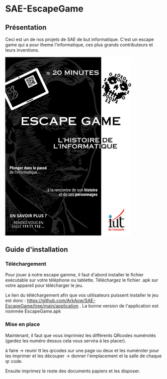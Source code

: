 # SAE-EscapeGame

## Présentation
Ceci est un de nos projets de SAE de but informatique.
C'est un escape game qui a pour theme l'informatique, ces plus grands contributeurs et leurs inventions.

<img src="https://github.com/Axel230303/Image/blob/main/Escape%20Game%20Affiche.png" width="400">

## Guide d'installation
### Téléchargement
Pour jouer à notre escape gamme, il faut d'abord installer le fichier exécutable sur votre téléphone ou tablette.
Téléchargez le fichier .apk sur votre appareil pour télécharger le jeu.

Le lien du téléchargement afin que vos utilisateurs puissent installer le jeu est donc : https://github.com/ArkAow/SAE-EscapeGame/tree/main/application . 
La bonne version de l'application est nommée EscapeGame.apk

### Mise en place
Maintenant, il faut que vous imprimiez les différents QRcodes numérotés (gardez les numéro dessus cela vous servira à les placer).

à faire
-> reunir tt les qrcodes sur une page ou deux et les numéroter pour les imprimer et les découper
-> donner l'emplacement et la salle de chaque qr code.

Ensuite imprimez le reste des documents papiers et les disposer.


